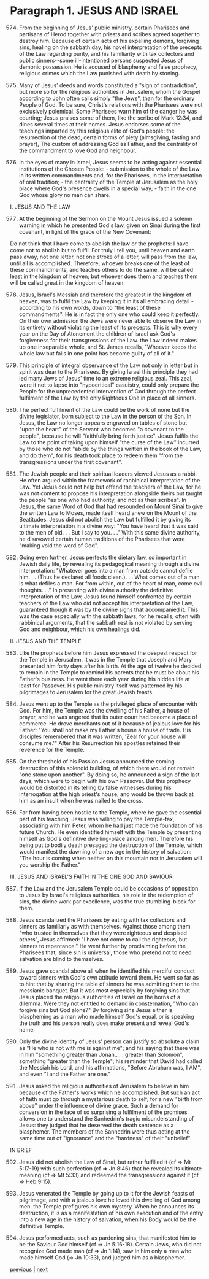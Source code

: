 # Paragraph 1. JESUS AND ISRAEL

574. From the beginning of Jesus' public ministry, certain Pharisees and partisans of Herod together with priests and scribes agreed together to destroy him. Because of certain acts of his expelling demons, forgiving sins, healing on the sabbath day, his novel interpretation of the precepts of the Law regarding purity, and his familiarity with tax collectors and public sinners--some ill-intentioned persons suspected Jesus of demonic possession. He is accused of blasphemy and false prophecy, religious crimes which the Law punished with death by stoning.

575. Many of Jesus' deeds and words constituted a "sign of contradiction", but more so for the religious authorities in Jerusalem, whom the Gospel according to John often calls simply "the Jews", than for the ordinary People of God. To be sure, Christ's relations with the Pharisees were not exclusively polemical. Some Pharisees warn him of the danger he was courting; Jesus praises some of them, like the scribe of Mark 12:34, and dines several times at their homes. Jesus endorses some of the teachings imparted by this religious elite of God's people: the resurrection of the dead, certain forms of piety (almsgiving, fasting and prayer), The custom of addressing God as Father, and the centrality of the commandment to love God and neighbour.

576. In the eyes of many in Israel, Jesus seems to be acting against essential institutions of the Chosen People: - submission to the whole of the Law in its written commandments and, for the Pharisees, in the interpretation of oral tradition; - the centrality of the Temple at Jerusalem as the holy place where God's presence dwells in a special way; - faith in the one God whose glory no man can share.

I. JESUS AND THE LAW

577. At the beginning of the Sermon on the Mount Jesus issued a solemn warning in which he presented God's law, given on Sinai during the first covenant, in light of the grace of the New Covenant:

Do not think that I have come to abolish the law or the prophets: I have come not to abolish but to fulfil. For truly I tell you, until heaven and earth pass away, not one letter, not one stroke of a letter, will pass from the law, until all is accomplished. Therefore, whoever breaks one of the least of these commandments, and teaches others to do the same, will be called least in the kingdom of heaven; but whoever does them and teaches them will be called great in the kingdom of heaven.

578. Jesus, Israel's Messiah and therefore the greatest in the kingdom of heaven, was to fulfil the Law by keeping it in its all embracing detail - according to his own words, down to "the least of these commandments". He is in fact the only one who could keep it perfectly. On their own admission the Jews were never able to observe the Law in its entirety without violating the least of its precepts. This is why every year on the Day of Atonement the children of Israel ask God's forgiveness for their transgressions of the Law. the Law indeed makes up one inseparable whole, and St. James recalls, "Whoever keeps the whole law but fails in one point has become guilty of all of it."

579. This principle of integral observance of the Law not only in letter but in spirit was dear to the Pharisees. By giving Israel this principle they had led many Jews of Jesus' time to an extreme religious zeal. This zeal, were it not to lapse into "hypocritical" casuistry, could only prepare the People for the unprecedented intervention of God through the perfect fulfilment of the Law by the only Righteous One in place of all sinners.

580. The perfect fulfilment of the Law could be the work of none but the divine legislator, born subject to the Law in the person of the Son. In Jesus, the Law no longer appears engraved on tables of stone but "upon the heart" of the Servant who becomes "a covenant to the people", because he will "faithfully bring forth justice". Jesus fulfils the Law to the point of taking upon himself "the curse of the Law" incurred by those who do not "abide by the things written in the book of the Law, and do them", for his death took place to redeem them "from the transgressions under the first covenant".

581. The Jewish people and their spiritual leaders viewed Jesus as a rabbi. He often argued within the framework of rabbinical interpretation of the Law. Yet Jesus could not help but offend the teachers of the Law, for he was not content to propose his interpretation alongside theirs but taught the people "as one who had authority, and not as their scribes". In Jesus, the same Word of God that had resounded on Mount Sinai to give the written Law to Moses, made itself heard anew on the Mount of the Beatitudes. Jesus did not abolish the Law but fulfilled it by giving its ultimate interpretation in a divine way: "You have heard that it was said to the men of old. . . But I say to you. . ." With this same divine authority, he disavowed certain human traditions of the Pharisees that were "making void the word of God".

582. Going even further, Jesus perfects the dietary law, so important in Jewish daily life, by revealing its pedagogical meaning through a divine interpretation: "Whatever goes into a man from outside cannot defile him. . . (Thus he declared all foods clean.). . . What comes out of a man is what defiles a man. For from within, out of the heart of man, come evil thoughts. . ." In presenting with divine authority the definitive interpretation of the Law, Jesus found himself confronted by certain teachers of the Law who did not accept his interpretation of the Law, guaranteed though it was by the divine signs that accompanied it. This was the case especially with the sabbath laws, for he recalls, often with rabbinical arguments, that the sabbath rest is not violated by serving God and neighbour, which his own healings did.

II. JESUS AND THE TEMPLE

583. Like the prophets before him Jesus expressed the deepest respect for the Temple in Jerusalem. It was in the Temple that Joseph and Mary presented him forty days after his birth. At the age of twelve he decided to remain in the Temple to remind his parents that he must be about his Father's business. He went there each year during his hidden life at least for Passover. His public ministry itself was patterned by his pilgrimages to Jerusalem for the great Jewish feasts.

584. Jesus went up to the Temple as the privileged place of encounter with God. For him, the Temple was the dwelling of his Father, a house of prayer, and he was angered that its outer court had become a place of commerce. He drove merchants out of it because of jealous love for his Father: "You shall not make my Father's house a house of trade. His disciples remembered that it was written, 'Zeal for your house will consume me.'" After his Resurrection his apostles retained their reverence for the Temple.

585. On the threshold of his Passion Jesus announced the coming destruction of this splendid building, of which there would not remain "one stone upon another". By doing so, he announced a sign of the last days, which were to begin with his own Passover. But this prophecy would be distorted in its telling by false witnesses during his interrogation at the high priest's house, and would be thrown back at him as an insult when he was nailed to the cross.

586. Far from having been hostile to the Temple, where he gave the essential part of his teaching, Jesus was willing to pay the Temple-tax, associating with him Peter, whom he had just made the foundation of his future Church. He even identified himself with the Temple by presenting himself as God's definitive dwelling-place among men. Therefore his being put to bodily death presaged the destruction of the Temple, which would manifest the dawning of a new age in the history of salvation: "The hour is coming when neither on this mountain nor in Jerusalem will you worship the Father."

III. JESUS AND ISRAEL'S FAITH IN THE ONE GOD AND SAVIOUR

587. If the Law and the Jerusalem Temple could be occasions of opposition to Jesus by Israel's religious authorities, his role in the redemption of sins, the divine work par excellence, was the true stumbling-block for them.

588. Jesus scandalized the Pharisees by eating with tax collectors and sinners as familiarly as with themselves. Against those among them "who trusted in themselves that they were righteous and despised others", Jesus affirmed: "I have not come to call the righteous, but sinners to repentance." He went further by proclaiming before the Pharisees that, since sin is universal, those who pretend not to need salvation are blind to themselves.

589. Jesus gave scandal above all when he identified his merciful conduct toward sinners with God's own attitude toward them. He went so far as to hint that by sharing the table of sinners he was admitting them to the messianic banquet. But it was most especially by forgiving sins that Jesus placed the religious authorities of Israel on the horns of a dilemma. Were they not entitled to demand in consternation, "Who can forgive sins but God alone?" By forgiving sins Jesus either is blaspheming as a man who made himself God's equal, or is speaking the truth and his person really does make present and reveal God's name.

590. Only the divine identity of Jesus' person can justify so absolute a claim as "He who is not with me is against me"; and his saying that there was in him "something greater than Jonah,. . . greater than Solomon", something "greater than the Temple"; his reminder that David had called the Messiah his Lord, and his affirmations, "Before Abraham was, I AM", and even "I and the Father are one."

591. Jesus asked the religious authorities of Jerusalem to believe in him because of the Father's works which he accomplished. But such an act of faith must go through a mysterious death to self, for a new "birth from above" under the influence of divine grace. Such a demand for conversion in the face of so surprising a fulfilment of the promises allows one to understand the Sanhedrin's tragic misunderstanding of Jesus: they judged that he deserved the death sentence as a blasphemer. The members of the Sanhedrin were thus acting at the same time out of "ignorance" and the "hardness" of their "unbelief".

IN BRIEF

592. Jesus did not abolish the Law of Sinai, but rather fulfilled it (cf ⇒ Mt 5:17-19) with such perfection (cf ⇒ Jn 8:46) that he revealed its ultimate meaning (cf ⇒ Mt 5:33) and redeemed the transgressions against it (cf ⇒ Heb 9:15).

593. Jesus venerated the Temple by going up to it for the Jewish feasts of pilgrimage, and with a jealous love he loved this dwelling of God among men. the Temple prefigures his own mystery. When he announces its destruction, it is as a manifestation of his own execution and of the entry into a new age in the history of salvation, when his Body would be the definitive Temple.

594. Jesus performed acts, such as pardoning sins, that manifested him to be the Saviour God himself (cf ⇒ Jn 5:16-18). Certain Jews, who did not recognize God made man (cf ⇒ Jn 1:14), saw in him only a man who made himself God (⇒ Jn 10:33), and judged him as a blasphemer.

[previous](https://github.com/Tenari/non-fiction/blob/master/catechism/__P1M.md) | [next](https://github.com/Tenari/non-fiction/blob/master/catechism/__P1O.md)